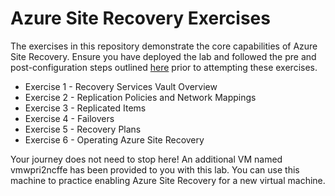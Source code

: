 # Azure Site Recovery Exercises

The exercises in this repository demonstrate the core capabilities of Azure Site Recovery. Ensure you have deployed the lab and followed the pre and post-configuration steps outlined [here](../README.md) prior to attempting these exercises.

* Exercise 1 - Recovery Services Vault Overview
* Exercise 2 - Replication Policies and Network Mappings
* Exercise 3 - Replicated Items
* Exercise 4 - Failovers
* Exercise 5 - Recovery Plans
* Exercise 6 - Operating Azure Site Recovery

Your journey does not need to stop here! An additional VM named vmwpri2ncffe has been provided to you with this lab. You can use this machine to practice enabling Azure Site Recovery for a new virtual machine.






